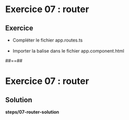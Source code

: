 <!-- .slide: class="exercice" -->
# Exercice 07 : router
## Exercice<br>

- Compléter le fichier app.routes.ts<br><br>
- Importer la balise <router-outlet><router-outlet> dans le fichier app.component.html

##==##

<!-- .slide: class="exercice full-center" -->
# Exercice 07 : router
## Solution
<b>steps/07-router-solution</b>
